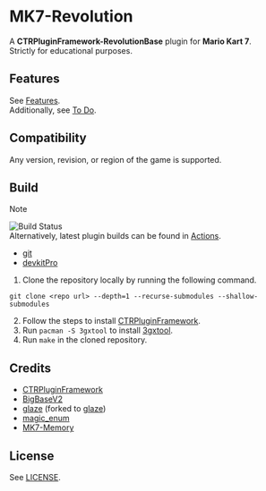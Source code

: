 # MK7-Revolution
A **CTRPluginFramework-RevolutionBase** plugin for **Mario Kart 7**.\
Strictly for educational purposes.

## Features
See [Features](../../../issues/2).\
Additionally, see [To Do](../../../issues/1).

## Compatibility
Any version, revision, or region of the game is supported.

## Build
> [!NOTE]
> ![Build Status](../../../actions/workflows/makefile.yml/badge.svg)\
> Alternatively, latest plugin builds can be found in [Actions](../../../actions).

- [git](https://git-scm.com/downloads)
- [devkitPro](https://devkitpro.org/wiki/Getting_Started)

1. Clone the repository locally by running the following command.
```
git clone <repo url> --depth=1 --recurse-submodules --shallow-submodules
```
2. Follow the steps to install [CTRPluginFramework](https://gitlab.com/thepixellizeross/ctrpluginframework).
3. Run `pacman -S 3gxtool` to install [3gxtool](https://gitlab.com/thepixellizeross/3gxtool).
4. Run `make` in the cloned repository.

## Credits
- [CTRPluginFramework](https://github.com/PabloMK7/CTRPluginFramework-BlankTemplate)
- [BigBaseV2](https://github.com/Pocakking/BigBaseV2)
- [glaze](https://github.com/stephenberry/glaze) (forked to [glaze](https://github.com/Anto726/glaze))
- [magic_enum](https://github.com/Neargye/magic_enum)
- [MK7-Memory](https://github.com/Anto726/MK7-Memory)

## License
See [LICENSE](LICENSE).

